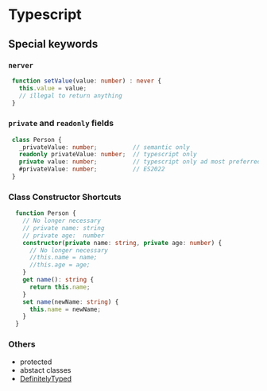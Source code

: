 # Typescript
## Special keywords
### `nerver`
```typescript
 function setValue(value: number) : never {
   this.value = value;
   // illegal to return anything
 }
```

### `private` and `readonly` fields
```typescript
 class Person {
   _privateValue: number;          // semantic only
   readonly privateValue: number;  // typescript only
   private value: number;          // typescript only ad most preferred
   #privateValue: number;          // ES2022
 }
```

### Class Constructor Shortcuts
```typescript
  function Person {
    // No longer necessary
    // private name: string
    // private age:  number
    constructor(private name: string, private age: number) {
      // No longer necessary
      //this.name = name;
      //this.age = age;
    }
    get name(): string {
      return this.name;
    }
    set name(newName: string) {
      this.name = newName;
    }
  }
```

### Others
 - protected
 - abstact classes
 - [DefinitelyTyped](https://github.com/DefinitelyTyped/DefinitelyTyped) 
